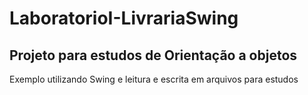 # LaboratorioI-LivrariaSwing
## Projeto para estudos de Orientação a objetos
Exemplo utilizando Swing e leitura e escrita em arquivos para estudos
